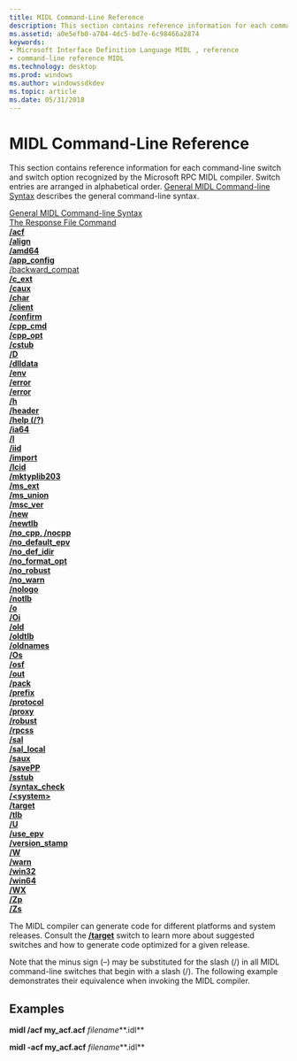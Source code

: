 ```yaml
---
title: MIDL Command-Line Reference
description: This section contains reference information for each command-line switch and switch option recognized by the Microsoft RPC MIDL compiler.
ms.assetid: a0e5efb0-a704-4dc5-bd7e-6c98466a2874
keywords:
- Microsoft Interface Definition Language MIDL , reference
- command-line reference MIDL
ms.technology: desktop
ms.prod: windows
ms.author: windowssdkdev
ms.topic: article
ms.date: 05/31/2018
---
```


# MIDL Command-Line Reference

This section contains reference information for each command-line switch and switch option recognized by the Microsoft RPC MIDL compiler. Switch entries are arranged in alphabetical order. [General MIDL Command-line Syntax](general-midl-command-line-syntax.md) describes the general command-line syntax.

<dl>

[General MIDL Command-line Syntax](general-midl-command-line-syntax.md)  
[The Response File Command](the-response-file-command.md)  
[**/acf**](-acf.md)  
[**/align**](-align.md)  
[**/amd64**](-amd64.md)  
[**/app\_config**](-app-config.md)  
[/backward\_compat](-backward-compat.md)  
[**/c\_ext**](-c-ext.md)  
[**/caux**](-caux.md)  
[**/char**](-char.md)  
[**/client**](-client.md)  
[**/confirm**](-confirm.md)  
[**/cpp\_cmd**](-cpp-cmd.md)  
[**/cpp\_opt**](-cpp-opt.md)  
[**/cstub**](-cstub.md)  
[**/D**](-d.md)  
[**/dlldata**](-dlldata.md)  
[**/env**](-env.md)  
[**/error**](-error.md)  
[**/error**](-error.md)  
[**/h**](-h.md)  
[**/header**](-header.md)  
[**/help (/?)**](-help-.md)  
[**/ia64**](-ia64.md)  
[**/I**](-i.md)  
[**/iid**](-iid.md)  
[**/import**](-import.md)  
[**/lcid**](-lcid.md)  
[**/mktyplib203**](-mktyplib203.md)  
[**/ms\_ext**](-ms-ext.md)  
[**/ms\_union**](-ms-union.md)  
[**/msc\_ver**](-msc-ver.md)  
[**/new**](-new.md)  
[**/newtlb**](-newtlb.md)  
[**/no\_cpp, /nocpp**](-no-cpp-nocpp.md)  
[**/no\_default\_epv**](-no-default-epv.md)  
[**/no\_def\_idir**](-no-def-idir.md)  
[**/no\_format\_opt**](-no-format-opt.md)  
[**/no\_robust**](-no-robust.md)  
[**/no\_warn**](-no-warn.md)  
[**/nologo**](-nologo.md)  
[**/notlb**](-notlb.md)  
[**/o**](-o.md)  
[**/Oi**](-oi.md)  
[**/old**](-old.md)  
[**/oldtlb**](-oldtlb.md)  
[**/oldnames**](-oldnames.md)  
[**/Os**](-os.md)  
[**/osf**](-osf.md)  
[**/out**](-out.md)  
[**/pack**](-pack.md)  
[**/prefix**](-prefix.md)  
[**/protocol**](-protocol.md)  
[**/proxy**](-proxy.md)  
[**/robust**](-robust.md)  
[**/rpcss**](-rpcss.md)  
[**/sal**](-sal.md)  
[**/sal\_local**](-sal-local.md)  
[**/saux**](-saux.md)  
[**/savePP**](-savepp.md)  
[**/sstub**](-sstub.md)  
[**/syntax\_check**](-syntax-check.md)  
[**/&lt;system&gt;**](-system-.md)  
[**/target**](-target.md)  
[**/tlb**](-tlb.md)  
[**/U**](-u.md)  
[**/use\_epv**](-use-epv.md)  
[**/version\_stamp**](-version-stamp.md)  
[**/W**](-w.md)  
[**/warn**](-warn.md)  
[**/win32**](-win32.md)  
[**/win64**](-win64.md)  
[**/WX**](-wx.md)  
[**/Zp**](-zp.md)  
[**/Zs**](-zs.md)  
</dl>

The MIDL compiler can generate code for different platforms and system releases. Consult the [**/target**](-target.md) switch to learn more about suggested switches and how to generate code optimized for a given release.

Note that the minus sign (–) may be substituted for the slash (/) in all MIDL command-line switches that begin with a slash (/). The following example demonstrates their equivalence when invoking the MIDL compiler.

## Examples

**midl /acf my\_acf.acf** *filename***.idl**

**midl -acf my\_acf.acf** *filename***.idl**

 

 




